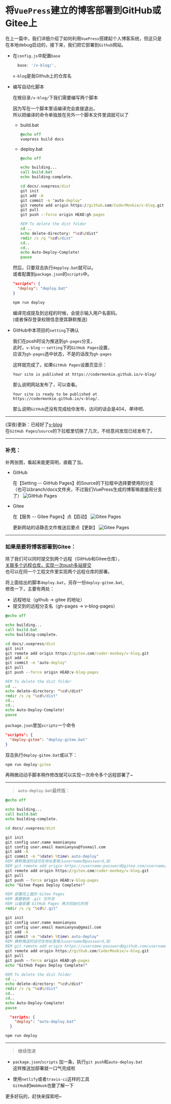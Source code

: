 # 将`VuePress`建立的博客部署到GitHub或Gitee上

在上一篇中，我们详细介绍了如何利用`VuePress`搭建起个人博客系统，但这只是在本地debug启动的，接下来，我们把它部署到`Github`网站。

- 在`config.js`中配置`base`

  ```js
    base: '/v-blog/',
  ```
  `v-blog`是我Github上的仓库名

- 编写自动化脚本

  在根目录`/v-blog/`下我们需要编写两个脚本

  因为写在一个脚本里话编译完会直接退出，  
  所以把编译的命令单独放在另外一个脚本文件里调就可以了

  - build.bat
    ```bat
    @echo off
    vuepress build docs
    ```

  - deploy.bat
    ```bat
    @echo off

    echo building...
    call build.bat
    echo building-complete.

    cd docs/.vuepress/dist
    git init
    git add -A
    git commit -m 'auto-deploy'
    git remote add origin https://github.com/CoderMonkie/v-blog.git
    git pull
    git push --force origin HEAD:gh-pages

    REM To delete the dist folder
    cd ..
    echo delete-directory: "%cd%/dist"
    rmdir /s /q "%cd%/dist"
    cd..
    cd..
    echo Auto-Deploy-Complete!
    pause
    ```

  然后，只要双击执行`depploy.bat`就可以。  
  或者配置到`package.json`的`scripts`中。
  ```json
  "scripts": {
    "deploy": "deploy.bat"
  }
  ```
  ```bat
  npm run deploy
  ```

  编译完成提及到远程的时候，会提示输入用户名密码。  
  (或者保存登录权限信息使其静默推送)

- GitHub中本项目的`setting`下确认

  我们在push时设为推送到`gh-pages`分支，  
  此时，`v-blog` -- `setting`下的`GitHub Pages`设置，  
  应该为`gh-pages`选中状态，不是的话改为`gh-pages`

  这样就完成了。如果`GitHub Pages`设置页显示：
  ```
  Your site is published at https://codermonkie.github.io/v-blog/
  ```
  那么说明网站发布了，可以查看。
  ```
  Your site is ready to be published at https://codermonkie.github.io/v-blog/.
  ```
  那么说明`GitHub`还没有完成给你发布，访问的话会是404，*等待吧。*

---

  (深夜)更新：已经好了[v-blog](https://codermonkie.github.io/v-blog/)  
  在`GitHub Pages`/`source`的下拉框里切换了几次，不经意间发现已经发布了。

---

### 补充：

补两张图，看起来能更简明，直截了当。

- GitHub

  在【Setting -- GitHub Pages】的Source的下拉框中选择要使用的分支  
  （也可以branch/docs文件夹，不过我们VuePress生成的博客嘛直接用分支了）
  ![GitHub Pages](https://s2.ax1x.com/2019/11/17/MrO6RH.png)

- Gitee

  在【服务 -- Gitee Pages】点【启动】
  ![Gitee Pages](https://s2.ax1x.com/2019/11/17/MrOsiD.png)

  更新网站的话静态文件推送后要点【更新】
  ![Gitee Pages](https://s2.ax1x.com/2019/11/17/MrOczd.png)

---

### 如果是要将博客部署到Gitee：

除了我们可以同时提交到两个远程（GitHub和Gitee仓库），   
[关联多个远程仓库，实现一次push多站提交](https://gitee.com/coder-monkey/JS-Corner/tree/master/JS-Corner-07)   
也可以在同一个工程文件里实现两个远程仓库的部署。

将上面给出的脚本`deploy.bat`，另存一份`deploy-gitee.bat`,  
修改一下，主要有两处：
- 远程地址（github -> gitee 的地址）
- 提交到的远程分支名（gh-pages -> v-blog-pages）  

```bat
@echo off

echo building...
call build.bat
echo building-complete.

cd docs/.vuepress/dist
git init
git remote add origin https://gitee.com/coder-monkey/v-blog.git
git add -A
git commit -m 'auto-deploy'
git pull
git push --force origin HEAD:v-blog-pages

REM To delete the dist folder
cd ..
echo delete-directory: "%cd%/dist"
rmdir /s /q "%cd%/dist"
cd..
cd..
echo Auto-Deploy-Complete!
pause
```

`package.json`里加`scripts`一个命令
```json
"scripts": {
  "deploy-gitee": "deploy-gitee.bat"
}
```

双击执行`deploy-gitee.bat`或以下：
```bat
npm run deploy-gitee
```

再稍微动动手脚本稍作修改就可以实现一次命令多个远程部署了~

---

> `auto-deploy.bat`最终版：

```bat
@echo off

echo building...
call build.bat
echo building-complete.

cd docs/.vuepress/dist

git init
git config user.name maonianyou
git config user.email maonianyou@foxmail.com
git add -A
git commit -m "%date% %time% auto-deploy"
REM 静默推送的话可在地址里填入username和password,如
REM git remote add origin https://username:password@gitee.com/username/repo.git
git remote add origin https://gitee.com/coder-monkey/v-blog.git
git pull
git push --force origin HEAD:v-blog-pages
echo "Gitee Pages Deploy Complete!"

REM 部署完上面的 Gitee Pages
REM 需要删除 .git 文件夹
REM 以备部署 GitHub Pages 再次初始化时用
rmdir /s /q "%cd%/.git"

git init
git config user.name maonianyou
git config user.email maonianyou@gmail.com
git add -A
git commit -m "%date% %time% auto-deploy"
REM 静默推送的话可在地址里填入username和password,如
REM git remote add origin https://username:password@github.com/username/repo.git
git remote add origin https://github.com/CoderMonkie/v-blog.git
git pull
git push --force origin HEAD:gh-pages
echo "GitHub Pages Deploy Complete!"

REM To delete the dist folder
cd ..
echo delete-directory: "%cd%/dist"
rmdir /s /q "%cd%/dist"
cd..
cd..
echo Auto-Deploy-Complete!
pause
```

```json
  "scripts: {
    "deploy": "auto-deploy.bat"
  }
```

```cmd
npm run deploy
```

---

> 继续改进

- `package.json`/`scripts`
  加一条，执行`git push`和`auto-deploy.bat`  
  这样推送加部署就一口气完成啦

- 使用`netlify`或者`travis-ci`这样的工具  
  `GitHub`的`WebHook`也要了解一下

更多好玩的，赶快来探索吧~

<!-- <Valine></Valine> -->
